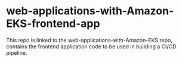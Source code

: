 # web-applications-with-Amazon-EKS-frontend-app
This repo is linked to the web-applications-with-Amazon-EKS repo, contains the frontend application code to be used in building a CI/CD pipeline.
